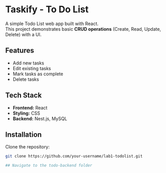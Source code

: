 # Taskify - To Do List

A simple Todo List web app built with React.  
This project demonstrates basic **CRUD operations** (Create, Read, Update, Delete) with a UI.

## Features
- Add new tasks
- Edit existing tasks
- Mark tasks as complete
- Delete tasks

## Tech Stack
- **Frontend:** React
- **Styling:** CSS
- **Backend:** Nest.js, MySQL

## Installation

Clone the repository:
```bash
git clone https://github.com/your-username/lab1-todolist.git

## Navigate to the todo-backend folder



